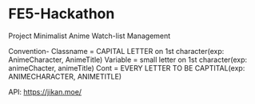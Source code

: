 # FE5-Hackathon

Project Minimalist Anime Watch-list Management

Convention- Classname = CAPITAL LETTER on 1st character(exp: AnimeCharacter, AnimeTitle)
	    Variable = small letter on 1st character(exp: animeChacter, animeTitle)
	    Cont = EVERY LETTER TO BE CAPTITAL(exp: ANIMECHARACTER, ANIMETITLE)

API: https://jikan.moe/
